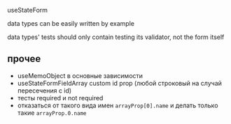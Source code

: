 useStateForm

data types can be easily written by example

data types' tests should only contain testing its validator, not the form itself

## прочее
- useMemoObject в основные зависимости
- useStateFormFieldArray custom id prop (любой строковый на случай пересечения с id)
- тесты required и not required
- отказаться от такого вида имен
  `arrayProp[0].name`
  и делать только такие `arrayProp.0.name`
